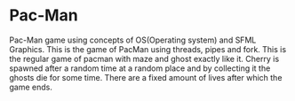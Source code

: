 # Pac-Man
Pac-Man game using concepts of OS(Operating system) and SFML Graphics.
This is the game of PacMan using threads, pipes and fork.
This is the regular game of pacman with maze and ghost exactly like it.
Cherry is spawned after a random time at a random place and by collecting it the ghosts die for some time.
There are a fixed amount of lives after which the game ends.
